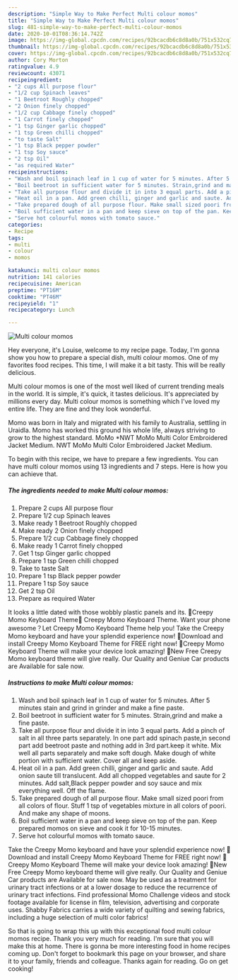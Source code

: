 ```yaml
---
description: "Simple Way to Make Perfect Multi colour momos"
title: "Simple Way to Make Perfect Multi colour momos"
slug: 481-simple-way-to-make-perfect-multi-colour-momos
date: 2020-10-01T08:36:14.742Z
image: https://img-global.cpcdn.com/recipes/92bcacdb6c8d8a0b/751x532cq70/multi-colour-momos-recipe-main-photo.jpg
thumbnail: https://img-global.cpcdn.com/recipes/92bcacdb6c8d8a0b/751x532cq70/multi-colour-momos-recipe-main-photo.jpg
cover: https://img-global.cpcdn.com/recipes/92bcacdb6c8d8a0b/751x532cq70/multi-colour-momos-recipe-main-photo.jpg
author: Cory Morton
ratingvalue: 4.9
reviewcount: 43071
recipeingredient:
- "2 cups All purpose flour"
- "1/2 cup Spinach leaves"
- "1 Beetroot Roughly chopped"
- "2 Onion finely chopped"
- "1/2 cup Cabbage finely chopped"
- "1 Carrot finely chopped"
- "1 tsp Ginger garlic chopped"
- "1 tsp Green chilli chopped"
- "to taste Salt"
- "1 tsp Black pepper powder"
- "1 tsp Soy sauce"
- "2 tsp Oil"
- "as required Water"
recipeinstructions:
- "Wash and boil spinach leaf in 1 cup of water for 5 minutes. After 5 minutes stain and grind in grinder and make a fine paste."
- "Boil beetroot in sufficient water for 5 minutes. Strain,grind and make a fine paste."
- "Take all purpose flour and divide it in into 3 equal parts. Add a pinch of salt in all three parts separately. In one part add spinach paste,in second part add beetroot paste and nothing add in 3rd part.keep it white. Mix well all parts separately and make soft dough. Make dough of white portion with sufficient water. Cover all and keep aside."
- "Heat oil in a pan. Add green chilli, ginger and garlic and saute. Add onion saute till translucent. Add all chopped vegetables and saute for 2 minutes. Add salt,Black pepper powder and soy sauce and mix everything well. Off the flame."
- "Take prepared dough of all purpose flour. Make small sized poori from all colors of flour. Stuff 1 tsp of vegetables mixture in all colors of poori. And make any shape of moons."
- "Boil sufficient water in a pan and keep sieve on top of the pan. Keep prepared momos on sieve and cook it for 10-15 minutes."
- "Serve hot colourful momos with tomato sauce."
categories:
- Recipe
tags:
- multi
- colour
- momos

katakunci: multi colour momos 
nutrition: 141 calories
recipecuisine: American
preptime: "PT16M"
cooktime: "PT46M"
recipeyield: "1"
recipecategory: Lunch

---
```



![Multi colour momos](https://img-global.cpcdn.com/recipes/92bcacdb6c8d8a0b/751x532cq70/multi-colour-momos-recipe-main-photo.jpg)

Hey everyone, it's Louise, welcome to my recipe page. Today, I'm gonna show you how to prepare a special dish, multi colour momos. One of my favorites food recipes. This time, I will make it a bit tasty. This will be really delicious.

Multi colour momos is one of the most well liked of current trending meals in the world. It is simple, it's quick, it tastes delicious. It's appreciated by millions every day. Multi colour momos is something which I've loved my entire life. They are fine and they look wonderful.

Momo was born in Italy and migrated with his family to Australia, settling in Uraidla. Momo has worked this ground his whole life, always striving to grow to the highest standard. MoMo *NWT MoMo Multi Color Embroidered Jacket Medium. NWT MoMo Multi Color Embroidered Jacket Medium.


To begin with this recipe, we have to prepare a few ingredients. You can have multi colour momos using 13 ingredients and 7 steps. Here is how you can achieve that.

<!--inarticleads1-->

##### The ingredients needed to make Multi colour momos:

1. Prepare 2 cups All purpose flour
1. Prepare 1/2 cup Spinach leaves
1. Make ready 1 Beetroot Roughly chopped
1. Make ready 2 Onion finely chopped
1. Prepare 1/2 cup Cabbage finely chopped
1. Make ready 1 Carrot finely chopped
1. Get 1 tsp Ginger garlic chopped
1. Prepare 1 tsp Green chilli chopped
1. Take to taste Salt
1. Prepare 1 tsp Black pepper powder
1. Prepare 1 tsp Soy sauce
1. Get 2 tsp Oil
1. Prepare as required Water


It looks a little dated with those wobbly plastic panels and its. 🔆Creepy Momo Keyboard Theme🔆 Creepy Momo Keyboard Theme. Want your phone awesome？Let Creepy Momo Keyboard Theme help you! Take the Creepy Momo keyboard and have your splendid experience now! 💛Download and install Creepy Momo Keyboard Theme for FREE right now! 💖Creepy Momo Keyboard Theme will make your device look amazing! 💚New Free Creepy Momo keyboard theme will give really. Our Quality and Geniue Car products are Available for sale now. 

<!--inarticleads2-->

##### Instructions to make Multi colour momos:

1. Wash and boil spinach leaf in 1 cup of water for 5 minutes. After 5 minutes stain and grind in grinder and make a fine paste.
1. Boil beetroot in sufficient water for 5 minutes. Strain,grind and make a fine paste.
1. Take all purpose flour and divide it in into 3 equal parts. Add a pinch of salt in all three parts separately. In one part add spinach paste,in second part add beetroot paste and nothing add in 3rd part.keep it white. Mix well all parts separately and make soft dough. Make dough of white portion with sufficient water. Cover all and keep aside.
1. Heat oil in a pan. Add green chilli, ginger and garlic and saute. Add onion saute till translucent. Add all chopped vegetables and saute for 2 minutes. Add salt,Black pepper powder and soy sauce and mix everything well. Off the flame.
1. Take prepared dough of all purpose flour. Make small sized poori from all colors of flour. Stuff 1 tsp of vegetables mixture in all colors of poori. And make any shape of moons.
1. Boil sufficient water in a pan and keep sieve on top of the pan. Keep prepared momos on sieve and cook it for 10-15 minutes.
1. Serve hot colourful momos with tomato sauce.


Take the Creepy Momo keyboard and have your splendid experience now! 💛Download and install Creepy Momo Keyboard Theme for FREE right now! 💖Creepy Momo Keyboard Theme will make your device look amazing! 💚New Free Creepy Momo keyboard theme will give really. Our Quality and Geniue Car products are Available for sale now. May be used as a treatment for urinary tract infections or at a lower dosage to reduce the recurrence of urinary tract infections. Find professional Momo Challenge videos and stock footage available for license in film, television, advertising and corporate uses. Shabby Fabrics carries a wide variety of quilting and sewing fabrics, including a huge selection of multi color fabrics! 

So that is going to wrap this up with this exceptional food multi colour momos recipe. Thank you very much for reading. I'm sure that you will make this at home. There is gonna be more interesting food in home recipes coming up. Don't forget to bookmark this page on your browser, and share it to your family, friends and colleague. Thanks again for reading. Go on get cooking!
